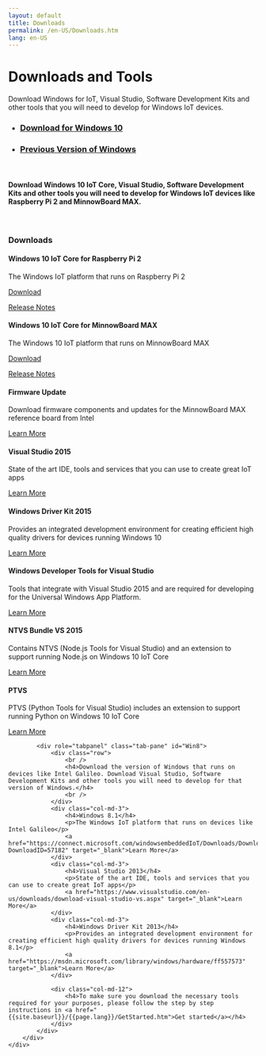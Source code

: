 ```yaml
---
layout: default
title: Downloads
permalink: /en-US/Downloads.htm
lang: en-US
---
```


<div class="row section-heading">
    <div class="col-md-6">
        <h1>Downloads and Tools</h1>
        <p>Download Windows for IoT, Visual Studio, Software Development Kits and other tools that you will need to develop for Windows IoT devices.</p>
    </div>
    <div class="col-md-6">
        <div class="downloads-image"></div>
    </div>
</div>
<div class="row section-heading">
    <div role="tabpanel">
        <ul class="nav nav-tabs" role="tablist">
            <li role="presentation" class="active"><a href="#Win10" aria-controls="Win10" role="tab" data-toggle="tab"><h3>Download for Windows 10</h3></a></li>
            <li role="presentation"><a href="#Win8" aria-controls="Win8" role="tab" data-toggle="tab"><h3>Previous Version of Windows</h3></a></li>
        </ul>
        <div class="tab-content">
            <div role="tabpanel" class="tab-pane active" id="Win10">
                <div class="row">
                    <br />
                    <h4>Download Windows 10 IoT Core, Visual Studio, Software Development Kits and other tools you will need to develop for Windows IoT devices like Raspberry Pi 2 and MinnowBoard MAX.</h4>
                    <br />
                </div>
				<div class="row">
                    <div class="col-md-12">
                        <h3>Downloads</h3>
                    </div>
                    </div>
                   <div class="row">
					<div class="col-md-3">
                        <h4>Windows 10 IoT Core for Raspberry Pi 2</h4>
                        <p>The Windows IoT platform that runs on Raspberry Pi 2</p>
                        <a href="http://go.microsoft.com/fwlink/?LinkId=619755" target="_blank">Download</a>
						<p><a href="http://go.microsoft.com/fwlink/?LinkId=534601" target="_blank">Release Notes</a></p>
                    </div>
                    <div class="col-md-3">
                        <h4>Windows 10 IoT Core for MinnowBoard MAX</h4>
                        <p>The Windows 10 IoT platform that runs on MinnowBoard MAX</p>
                        <a href="http://go.microsoft.com/fwlink/?LinkId=619756" target="_blank">Download</a>
						<p><a href="http://go.microsoft.com/fwlink/?LinkId=534601" target="_blank">Release Notes</a></p>
                    </div>
                    <div class="col-md-3">
                        <h4>Firmware Update</h4>
                        <p>Download firmware components and updates for the MinnowBoard MAX reference board from Intel</p>
                        <a href="http://firmware.intel.com/projects/minnowboard-max" target="_blank">Learn More</a>
                    </div>
                    <div class="col-md-3">
                        <h4>Visual Studio 2015</h4>
                        <p>State of the art IDE, tools and services that you can use to create great IoT apps</p>
                        <a href="https://www.visualstudio.com/vs-2015-product-editions" target="_blank">Learn More</a>
                    </div>
		</div>
		<div class="row">
                    <div class="col-md-3">
                        <h4>Windows Driver Kit 2015</h4>
                        <p>Provides an integrated development environment for creating efficient high quality drivers for devices running Windows 10</p>
                        <a href="https://msdn.microsoft.com/en-US/windows/hardware/dn913721(v=vs.8.5).aspx" target="_blank">Learn More</a>
                    </div>
                    <div class="col-md-3">
                        <h4>Windows Developer Tools for Visual Studio</h4>
                        <p>Tools that integrate with Visual Studio 2015 and are required for developing for the Universal Windows App Platform.</p>
                        <a href="https://dev.windows.com/en-us/downloads" target="_blank">Learn More</a>
                    </div>
                    <div class="col-md-3">
                        <h4>NTVS Bundle VS 2015</h4>
                        <p>Contains NTVS (Node.js Tools for Visual Studio) and an extension to support running Node.js on Windows 10 IoT Core</p>
                        <a href="https://github.com/ms-iot/ntvsiot/releases" target="_blank">Learn More</a>
                    </div>
                    <div class="col-md-3">
                        <h4>PTVS</h4>
                        <p>PTVS (Python Tools for Visual Studio) includes an extension to support running Python on Windows 10 IoT Core</p>
                        <a href="https://github.com/microsoft/ptvs/releases" target="_blank">Learn More</a>
                    </div>
                </div>
            </div>

            <div role="tabpanel" class="tab-pane" id="Win8">
                <div class="row">
                    <br />
                    <h4>Download the version of Windows that runs on devices like Intel Galileo. Download Visual Studio, Software Development Kits and other tools you will need to develop for that version of Windows.</h4>
                    <br />
                </div>
                <div class="col-md-3">
                    <h4>Windows 8.1</h4>
                    <p>The Windows IoT platform that runs on devices like Intel Galileo</p>
                    <a href="https://connect.microsoft.com/windowsembeddedIoT/Downloads/DownloadDetails.aspx?DownloadID=57182" target="_blank">Learn More</a>
                </div>
                <div class="col-md-3">
                    <h4>Visual Studio 2013</h4>
                    <p>State of the art IDE, tools and services that you can use to create great IoT apps</p>
                    <a href="https://www.visualstudio.com/en-us/downloads/download-visual-studio-vs.aspx" target="_blank">Learn More</a>
                </div>
                <div class="col-md-3">
                    <h4>Windows Driver Kit 2013</h4>
                    <p>Provides an integrated development environment for creating efficient high quality drivers for devices running Windows 8.1</p>
                    <a href="https://msdn.microsoft.com/library/windows/hardware/ff557573" target="_blank">Learn More</a>
                </div>

                <div class="col-md-12">
                    <h4>To make sure you download the necessary tools required for your purposes, please follow the step by step instructions in <a href="{{site.baseurl}}/{{page.lang}}/GetStarted.htm">Get started</a></h4>
                </div>
            </div>
        </div>
    </div>
</div>
